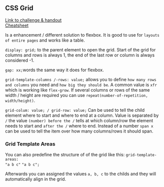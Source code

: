 ## CSS Grid

[Link to challenge & handout](https://github.com/neuefische/bo-web-23-1/tree/main/sessions/css-grid)  
[Cheatsheet](https://grid.malven.co/)

Is a enhancement / different solution to flexbox. It is good to use for `layouts of entire pages` and works like a table.

`display: grid;` to the parent element to open the grid.
Start of the grid for columns and rows is always 1, the end of the last row or column is always considered -1.

`gap: xx;`words the same way it does for flexbox.

`grid-template-columns /-rows: value;` allows you to define `how many rows and columns` you need and `how big they should be`. A common value is `xfr` which is working like `flex-grow`.
If several columns or rows of the same width / height are required you can use `repeat(number-of-repetition, width/height)`.

`grid-colum: value; / grid-row: value;` Can be used to tell the child element where to start and where to end at a column.
Value is separated by `/` the value `(number) before the /` tells at which column/row the element needs to start and `after the /` where to end. Instead of a number `span x` can be used to tell the item over how many columns/rows it should span.

### Grid Template Areas

You can also predefine the structure of of the grid like this:
`grid-template-areas:`  
`"a b c"`
`"a b c";`

Afterwards you can assigned the values `a, b, c` to the childs and they will automatically align in the grid.
